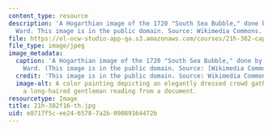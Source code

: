 ```yaml
---
content_type: resource
description: 'A Hogarthian image of the 1720 "South Sea Bubble," done by Edward Matthew
  Ward. This image is in the public domain. Source: Wikimedia Commons.'
file: https://ol-ocw-studio-app-qa.s3.amazonaws.com/courses/21h-382-capitalism-in-the-age-of-revolution-fall-2016/e0717f5cee2465787a2b09089164472b_21h-382f16-th.jpg
file_type: image/jpeg
image_metadata:
  caption: 'A Hogarthian image of the 1720 "South Sea Bubble," done by Edward Matthew
    Ward. (This image is in the public domain. Source: [Wikimedia Commons](http://commons.wikimedia.org/wiki/File:South_Sea_Bubble.jpg).)'
  credit: 'This image is in the public domain. Source: Wikimedia Commons.'
  image-alt: A color painting depicting an elegantly dressed crowd gathered around
    a long-haired gentleman reading from a document.
resourcetype: Image
title: 21h-382f16-th.jpg
uid: e0717f5c-ee24-6578-7a2b-09089164472b
---
```

